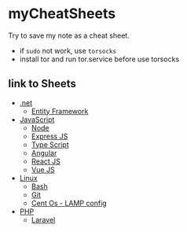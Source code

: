 # myCheatSheets

Try to save my note as a cheat sheet.

* if `sudo` not work, use `torsocks`
* install tor and run tor.service before use torsocks

## link to Sheets

* [.net](/.net/)
  * [Entity Framework](./.net/EntityFramework.md)
* [JavaScript](./JavaScript/)
  * [Node](./JavaScript/Node.md)
  * [Express JS](./JavaScript/ExpressJs.md)
  * [Type Script](./JavaScript/TypeScript.md)
  * [Angular](./JavaScript/Angular.md)
  * [React JS](./JavaScript/ReactJs.md)
  * [Vue JS](./JavaScript/VueJs.md)
* [Linux](./Linux/)
  * [Bash](./Linux/bash.md)
  * [Git](./Linux/git.md)
  * [Cent Os - LAMP config](./Linux/CentOs-LAMP.md)
* [PHP](./PHP/)
  * [Laravel](./PHP/Laravel.md)